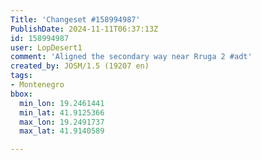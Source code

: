 ```yaml
---
Title: 'Changeset #158994987'
PublishDate: 2024-11-11T06:37:13Z
id: 158994987
user: LopDesert1
comment: 'Aligned the secondary way near Rruga 2 #adt'
created_by: JOSM/1.5 (19207 en)
tags:
- Montenegro
bbox:
  min_lon: 19.2461441
  min_lat: 41.9125366
  max_lon: 19.2491737
  max_lat: 41.9140589

---
```

